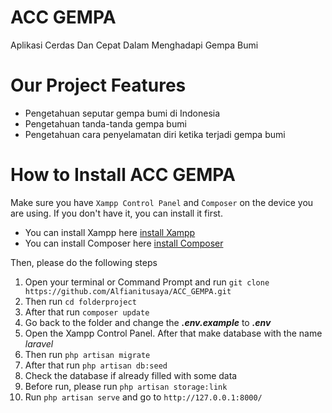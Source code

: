 # ACC GEMPA
Aplikasi Cerdas Dan Cepat Dalam Menghadapi Gempa Bumi

# Our Project Features
- Pengetahuan seputar gempa bumi di Indonesia
- Pengetahuan tanda-tanda gempa bumi
- Pengetahuan cara penyelamatan diri ketika terjadi gempa bumi

# How to Install ACC GEMPA
Make sure you have `Xampp Control Panel` and `Composer` on the device you are using. If you don't have it, you can install it first.

- You can install Xampp here [install Xampp](https://www.apachefriends.org/download.html)
- You can install Composer here [install Composer](https://getcomposer.org/Composer-Setup.exe)

Then, please do the following steps

1. Open your terminal or Command Prompt and run `git clone https://github.com/Alfianitusaya/ACC_GEMPA.git`
2. Then run `cd folderproject`
3. After that run `composer update`
4. Go back to the folder and change the **_.env.example_** to **_.env_**
5. Open the Xampp Control Panel. After that make database with the name _laravel_
6. Then run `php artisan migrate`
7. After that run `php artisan db:seed`
8. Check the database if already filled with some data
9. Before run, please run  `php artisan storage:link`
10. Run `php artisan serve` and go to `http://127.0.0.1:8000/`
